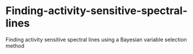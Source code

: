# Finding-activity-sensitive-spectral-lines
Finding activity sensitive spectral lines using a Bayesian variable selection method
